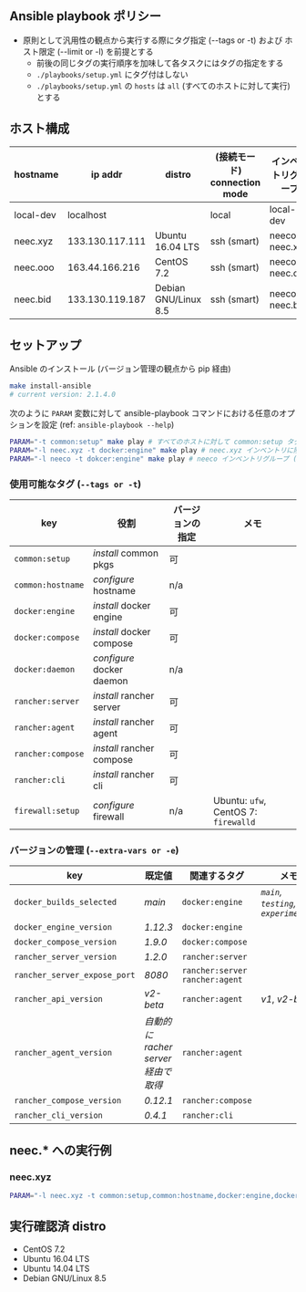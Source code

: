## Ansible playbook ポリシー
- 原則として汎用性の観点から実行する際にタグ指定 (--tags or -t) および ホスト限定 (--limit or -l) を前提とする
    * 前後の同じタグの実行順序を加味して各タスクにはタグの指定をする
    * `./playbooks/setup.yml` にタグ付はしない
    * `./playbooks/setup.yml` の `hosts` は `all` (すべてのホストに対して実行) とする

## ホスト構成
| hostname | ip addr | distro | (接続モード) connection mode | インベントリグループ |
| --- | --- | --- | --- | --- |
| local-dev | localhost | | local | local-dev |
| neec.xyz | 133.130.117.111 | Ubuntu 16.04 LTS | ssh (smart) | neeco, neec.xyz |
| neec.ooo | 163.44.166.216 | CentOS 7.2 | ssh (smart) | neeco, neec.ooo |
| neec.bid | 133.130.119.187 | Debian GNU/Linux 8.5 | ssh (smart) | neeco, neec.bid |

## セットアップ
Ansible のインストール (バージョン管理の観点から pip 経由)
```sh
make install-ansible
# current version: 2.1.4.0
```

次のように `PARAM` 変数に対して ansible-playbook コマンドにおける任意のオプションを設定 (ref: `ansible-playbook --help`)
```sh
PARAM="-t common:setup" make play # すべてのホストに対して common:setup タグの付いたタスクを実行
PARAM="-l neec.xyz -t docker:engine" make play # neec.xyz インベントリに限定 (limit) して docker:engine タグの付いたタスクを実行
PARAM="-l neeco -t dokcer:engine" make play # neeco インベントリグループ (neec.xyz, neec.ooo) に限定して docker:engine タグの付いたタスクを実行
```

### 使用可能なタグ (`--tags or -t`)
| key | 役割 | バージョンの指定 | メモ |
| --- | --- | --- | --- |
| `common:setup` | *install* common pkgs | 可 | |
| `common:hostname` | *configure* hostname | n/a | |
| `docker:engine` | *install* docker engine | 可 | |
| `docker:compose` | *install* docker compose | 可 | |
| `docker:daemon` | *configure* docker daemon | n/a | |
| `rancher:server` | *install* rancher server | 可 | |
| `rancher:agent` | *install* rancher agent | 可 | |
| `rancher:compose` | *install* rancher compose | 可 | |
| `rancher:cli` | *install* rancher cli | 可 | |
| `firewall:setup` | *configure* firewall | n/a | Ubuntu: `ufw`, CentOS 7: `firewalld` |

### バージョンの管理 (`--extra-vars or -e`)
| key | 既定値 | 関連するタグ | メモ |
| --- | --- | --- | --- |
| `docker_builds_selected` | *main* | `docker:engine` | *`main`, `testing`, `experimental`* |
| `docker_engine_version` | *1.12.3* | `docker:engine` | |
| `docker_compose_version` | *1.9.0* | `docker:compose` | |
| `rancher_server_version` | *1.2.0* | `rancher:server` | |
| `rancher_server_expose_port` | *8080* | `rancher:server` `rancher:agent` | |
| `rancher_api_version` | *v2-beta* | `rancher:agent` | *v1*, *v2-beta* |
| `rancher_agent_version` | *自動的に racher server 経由で取得* | `rancher:agent` | |
| `rancher_compose_version` | *0.12.1* | `rancher:compose` | |
| `rancher_cli_version` | *0.4.1* | `rancher:cli` | |

## neec.* への実行例
### neec.xyz
~~~sh
PARAM="-l neec.xyz -t common:setup,common:hostname,docker:engine,docker:compose --private-key=/please/fullpath/secret.key" sudo -E make play
~~~

## 実行確認済 distro
- CentOS 7.2
- Ubuntu 16.04 LTS
- Ubuntu 14.04 LTS
- Debian GNU/Linux 8.5